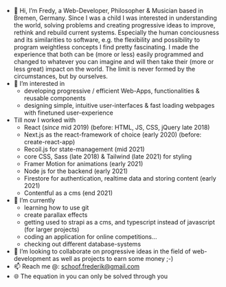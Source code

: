 - 👋 Hi, I’m Fredy, a Web-Developer, Philosopher & Musician based in Bremen, Germany.
  Since I was a child I was interested in understanding the world, solving problems and creating progressive ideas to improve, rethink
  and rebuild current systems. Especially the human conciousness and its similarities to software, e.g. the
  flexibility and possibility to program weightless concepts I find pretty fascinating.
  I made the experience that both can be (more or less) easily programmed and changed to whatever you can imagine 
  and will then take their (more or less great) impact on the world.
  The limit is never formed by the circumstances, but by ourselves. 
- 👀 I’m interested in
  - developing progressive / efficient Web-Apps, functionalities & reusable components
  - designing simple, intuitive user-interfaces & fast loading webpages with finetuned user-experience
- Till now I worked with 
  - React (*since* mid 2019) (before: HTML, JS, CSS, jQuery late 2018)
  - Next.js as the react-framework of choice (early 2020) (before: create-react-app)
  - Recoil.js for state-management (mid 2021)
  - core CSS, Sass (late 2018) & Tailwind (late 2021) for styling
  - Framer Motion for animations (early 2021)
  - Node js for the backend (early 2021)
  - Firestore for authentication, realtime data and storing content (early 2021)
  - Contentful as a cms (end 2021)
- 🌱 I’m currently
  - learning how to use git
  - create parallax effects
  - getting used to strapi as a cms, and typescript instead of javascript (for larger projects)
  - coding an application for online competitions...
  - checking out different database-systems
- 💞️ I’m looking to collaborate on progressive ideas in the field of web-development as well as projects to earn some money ;-)
- 📫 Reach me @: schoof.frederik@gmail.com
- 🌐 The equation in you can only be solved through you

<!---
fvjupiter/fvjupiter is a ✨ special ✨ repository because its `README.md` (this file) appears on your GitHub profile.
You can click the Preview link to take a look at your changes.
--->
